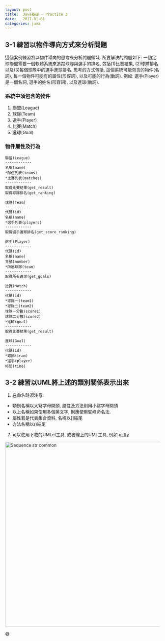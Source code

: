 ```yaml
---
layout:	post
title:	Java基礎 - Practice 3
date:	2017-01-01
categories: java
---
```

## 3-1 練習以物件導向方式來分析問題

這個案例練習將以物件導向的思考來分析問題領域. 所要解決的問題如下:
一個足球聯盟需要一個軟體系統來追蹤球隊與選手的排名, 包括(1)比賽結果, (2)球隊排名以及(3)每個球隊中的選手進球排名.
思考的方式包括, 這個系統可能包含的物件(名詞), 每一個物件可能有的屬性(形容詞), 以及可能的行為(動詞). 
例如: 選手(Player)是一個名詞, 選手的姓名(形容詞), 以及進球(動詞).


### 系統中須包含的物件

1. 聯盟(League)
1. 球隊(Team)
1. 選手(Player)
1. 比賽(Match)
1. 進球(Goal)

### 物件屬性及行為

```
聯盟(League)
------------
名稱(name)
*隊伍列表(teams)
*比賽列表(matches)
------------
取得比賽結果(get_result)
取得球隊排名(get_ranking)
```

```
球隊(Team)
------------
代碼(id)
名稱(name)
*選手列表(players)
------------
取得選手進球排名(get_score_ranking)
```

```
選手(Player)
------------
代碼(id)
名稱(name)
背號(number)
*所屬球隊(team)
------------
取得所有進球(get_goals)
```

```
比賽(Match)
------------
代碼(id)
*球隊一(team1)
*球隊二(team2)
球隊一分數(score1)
球隊二分數(score2)
*進球(goal)
------------
取得比賽結果(get_result)
```

```
進球(Goal)
------------
代碼(id)
*球隊(team)
*選手(player)
時間(time)
```

## 3-2 練習以UML將上述的類別關係表示出來

1. 在命名時須注意:
  - 類別名稱以大寫字母開頭, 屬性及方法則用小寫字母開頭
  - 以上名稱如果使用多個英文字, 則應使用駝峰命名法.
  - 屬性若是代表集合資料, 名稱以[]結尾
  - 方法名稱以()結尾

2. 可以使用下載的UMLet工具, 或者線上的UML工具, 例如 [gliffy](https://www.gliffy.com)

<img src="{{site.baseurl}}/assets/soccer.png" alt="Sequence str common" style="width: 600px;" />

:sweat_smile:

